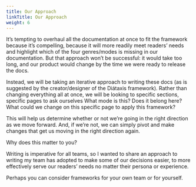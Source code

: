 ```yaml
---
title: Our Approach
linkTitle: Our Approach
weight: 6
---
```


It’s tempting to overhaul all the documentation at once to fit the framework because it’s compelling, because it will more readily meet readers’ needs and highlight which of the four genres/modes is missing in our documentation. But that approach won’t be successful: it would take too long, and our product would change by the time we were ready to release the docs.

Instead, we will be taking an iterative approach to writing these docs (as is suggested by the creator/designer of the Diátaxis framework). Rather than changing everything all at once, we will be looking to specific sections, specific pages to ask ourselves
What mode is this? Does it belong here?
What could we change on this specific page to apply this framework?

This will help us determine whether or not we’re going in the right direction as we move forward. And, if we’re not, we can simply pivot and make changes that get us moving in the right direction again.

Why does this matter to you?

Writing is imperative for all teams, so I wanted to share an approach to writing my team has adopted to make some of our decisions easier, to more effectively serve our readers’ needs no matter their persona or experience.

Perhaps you can consider frameworks for your own team or for yourself.


